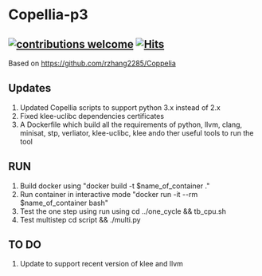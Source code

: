 # Copellia-p3
## [![contributions welcome](https://img.shields.io/badge/contributions-welcome-brightgreen.svg?style=flat)](https://github.com/Asad-Ismail/Copellia-p3/issues) [![Hits](https://hits.seeyoufarm.com/api/count/incr/badge.svg?url=https%3A%2F%2Fgithub.com%2FAsad-Ismail%2FCopellia-p3&count_bg=%2379C83D&title_bg=%23555555&icon=&icon_color=%23E7E7E7&title=hits&edge_flat=false)](https://hits.seeyoufarm.com)

Based on https://github.com/rzhang2285/Coppelia

## Updates
1) Updated Copellia scripts to support python 3.x instead of 2.x
2) Fixed klee-uclibc dependencies certificates 
3) A Dockerfile which build all the requirements of python, llvm, clang, minisat, stp, verliator, klee-uclibc, klee ando ther useful tools to run the tool

## RUN
1) Build docker using "docker build -t $name_of_container ."
2) Run container in interactive mode "docker run -it --rm $name_of_container bash"
3) Test the one step using run using cd ../one_cycle && tb_cpu.sh
4) Test multistep cd script && ./multi.py

## TO DO
1) Update to support recent version of klee and llvm


